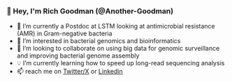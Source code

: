 ### 👋 Hey, I'm Rich Goodman (@Another-Goodman)

- 🧫 I’m currently a Postdoc at LSTM looking at antimicrobial resistance (AMR) in Gram-negative bacteria
- 👀 I’m interested in bacterial genomics and bioinformatics 
- 🤝 I’m looking to collaborate on using big data for genomic surveillance and improving bacterial genome assembly  
- 💡 I’m currently learning how to speed up long-read sequencing analysis 
- 📫 reach me on [Twitter/X](https://twitter.com/Another_Goodman) or [Linkedin](www.linkedin.com/in/richard-n-goodman)
